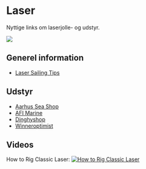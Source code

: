# Laser
Nyttige links om laserjolle- og udstyr.

![](http://shorelinesailboats.com/wp-content/uploads/2013/04/laser2.jpg)

## Generel information
* [Laser Sailing Tips](https://lasersailingtips.com/)

## Udstyr
* [Aarhus Sea Shop](https://aarhusseashop.dk/jollebeslag/laser)
* [AFI Marine](http://www.afi.dk/594-laserjolle)
* [Dinghyshop](http://shop.dinghyshop.dk/laser-c-197.html)
* [Winneroptimist](http://winner-shop.dk/category/laser-15/)

## Videos

How to Rig Classic Laser:
[![How to Rig Classic Laser](https://img.youtube.com/vi/NKR8ge9kHLA/0.jpg)](https://www.youtube.com/watch?v=NKR8ge9kHLA)

